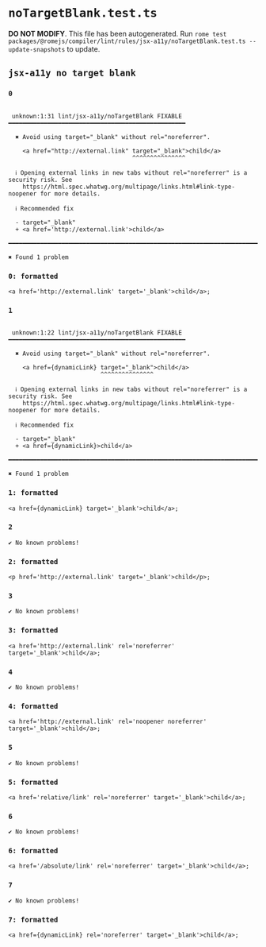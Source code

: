 # `noTargetBlank.test.ts`

**DO NOT MODIFY**. This file has been autogenerated. Run `rome test packages/@romejs/compiler/lint/rules/jsx-a11y/noTargetBlank.test.ts --update-snapshots` to update.

## `jsx-a11y no target blank`

### `0`

```

 unknown:1:31 lint/jsx-a11y/noTargetBlank FIXABLE ━━━━━━━━━━━━━━━━━━━━━━━━━━━━━━━━━━━━━━━━━━━━━━━━━━

  ✖ Avoid using target="_blank" without rel="noreferrer".

    <a href="http://external.link" target="_blank">child</a>
                                   ^^^^^^^^^^^^^^^

  ℹ Opening external links in new tabs without rel="noreferrer" is a security risk. See 
    https://html.spec.whatwg.org/multipage/links.html#link-type-noopener for more details.

  ℹ Recommended fix

  - target="_blank"
  + <a href='http://external.link'>child</a>

━━━━━━━━━━━━━━━━━━━━━━━━━━━━━━━━━━━━━━━━━━━━━━━━━━━━━━━━━━━━━━━━━━━━━━━━━━━━━━━━━━━━━━━━━━━━━━━━━━━━

✖ Found 1 problem

```

### `0: formatted`

```
<a href='http://external.link' target='_blank'>child</a>;

```

### `1`

```

 unknown:1:22 lint/jsx-a11y/noTargetBlank FIXABLE ━━━━━━━━━━━━━━━━━━━━━━━━━━━━━━━━━━━━━━━━━━━━━━━━━━

  ✖ Avoid using target="_blank" without rel="noreferrer".

    <a href={dynamicLink} target="_blank">child</a>
                          ^^^^^^^^^^^^^^^

  ℹ Opening external links in new tabs without rel="noreferrer" is a security risk. See 
    https://html.spec.whatwg.org/multipage/links.html#link-type-noopener for more details.

  ℹ Recommended fix

  - target="_blank"
  + <a href={dynamicLink}>child</a>

━━━━━━━━━━━━━━━━━━━━━━━━━━━━━━━━━━━━━━━━━━━━━━━━━━━━━━━━━━━━━━━━━━━━━━━━━━━━━━━━━━━━━━━━━━━━━━━━━━━━

✖ Found 1 problem

```

### `1: formatted`

```
<a href={dynamicLink} target='_blank'>child</a>;

```

### `2`

```
✔ No known problems!

```

### `2: formatted`

```
<p href='http://external.link' target='_blank'>child</p>;

```

### `3`

```
✔ No known problems!

```

### `3: formatted`

```
<a href='http://external.link' rel='noreferrer' target='_blank'>child</a>;

```

### `4`

```
✔ No known problems!

```

### `4: formatted`

```
<a href='http://external.link' rel='noopener noreferrer' target='_blank'>child</a>;

```

### `5`

```
✔ No known problems!

```

### `5: formatted`

```
<a href='relative/link' rel='noreferrer' target='_blank'>child</a>;

```

### `6`

```
✔ No known problems!

```

### `6: formatted`

```
<a href='/absolute/link' rel='noreferrer' target='_blank'>child</a>;

```

### `7`

```
✔ No known problems!

```

### `7: formatted`

```
<a href={dynamicLink} rel='noreferrer' target='_blank'>child</a>;

```
